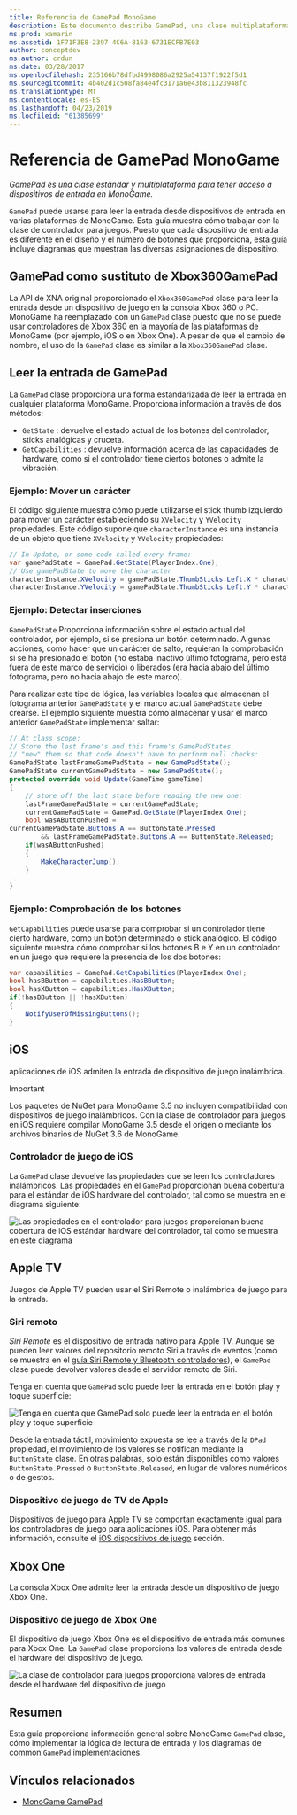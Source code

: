 ```yaml
---
title: Referencia de GamePad MonoGame
description: Este documento describe GamePad, una clase multiplataforma para tener acceso a dispositivos de entrada en MonoGame. Describe cómo leer la entrada desde el controlador para juegos y proporciona código de ejemplo.
ms.prod: xamarin
ms.assetid: 1F71F3E8-2397-4C6A-8163-6731ECFB7E03
author: conceptdev
ms.author: crdun
ms.date: 03/28/2017
ms.openlocfilehash: 235166b78dfbd4998086a2925a54137f1922f5d1
ms.sourcegitcommit: 4b402d1c508fa84e4fc3171a6e43b811323948fc
ms.translationtype: MT
ms.contentlocale: es-ES
ms.lasthandoff: 04/23/2019
ms.locfileid: "61385699"
---
```

# <a name="monogame-gamepad-reference"></a>Referencia de GamePad MonoGame

_GamePad es una clase estándar y multiplataforma para tener acceso a dispositivos de entrada en MonoGame._

`GamePad` puede usarse para leer la entrada desde dispositivos de entrada en varias plataformas de MonoGame. Esta guía muestra cómo trabajar con la clase de controlador para juegos. Puesto que cada dispositivo de entrada es diferente en el diseño y el número de botones que proporciona, esta guía incluye diagramas que muestran las diversas asignaciones de dispositivo.

## <a name="gamepad-as-a-replacement-for-xbox360gamepad"></a>GamePad como sustituto de Xbox360GamePad

La API de XNA original proporcionado el `Xbox360GamePad` clase para leer la entrada desde un dispositivo de juego en la consola Xbox 360 o PC. MonoGame ha reemplazado con un `GamePad` clase puesto que no se puede usar controladores de Xbox 360 en la mayoría de las plataformas de MonoGame (por ejemplo, iOS o en Xbox One). A pesar de que el cambio de nombre, el uso de la `GamePad` clase es similar a la `Xbox360GamePad` clase.

## <a name="reading-input-from-gamepad"></a>Leer la entrada de GamePad

La `GamePad` clase proporciona una forma estandarizada de leer la entrada en cualquier plataforma MonoGame. Proporciona información a través de dos métodos:

- `GetState` : devuelve el estado actual de los botones del controlador, sticks analógicas y cruceta.
- `GetCapabilities` : devuelve información acerca de las capacidades de hardware, como si el controlador tiene ciertos botones o admite la vibración.

### <a name="example-moving-a-character"></a>Ejemplo: Mover un carácter

El código siguiente muestra cómo puede utilizarse el stick thumb izquierdo para mover un carácter estableciendo su `XVelocity` y `YVelocity` propiedades. Este código supone que `characterInstance` es una instancia de un objeto que tiene `XVelocity` y `YVelocity` propiedades:

```csharp
// In Update, or some code called every frame:
var gamePadState = GamePad.GetState(PlayerIndex.One);
// Use gamePadState to move the character
characterInstance.XVelocity = gamePadState.ThumbSticks.Left.X * characterInstance.MaxSpeed;
characterInstance.YVelocity = gamePadState.ThumbSticks.Left.Y * characterInstance.MaxSpeed;
```

### <a name="example-detecting-pushes"></a>Ejemplo: Detectar inserciones

`GamePadState` Proporciona información sobre el estado actual del controlador, por ejemplo, si se presiona un botón determinado. Algunas acciones, como hacer que un carácter de salto, requieran la comprobación si se ha presionado el botón (no estaba inactivo último fotograma, pero está fuera de este marco de servicio) o liberados (era hacia abajo del último fotograma, pero no hacia abajo de este marco).

Para realizar este tipo de lógica, las variables locales que almacenan el fotograma anterior `GamePadState` y el marco actual `GamePadState` debe crearse. El ejemplo siguiente muestra cómo almacenar y usar el marco anterior `GamePadState` implementar saltar:

```csharp
// At class scope:
// Store the last frame's and this frame's GamePadStates.
// "new" them so that code doesn't have to perform null checks:
GamePadState lastFrameGamePadState = new GamePadState();
GamePadState currentGamePadState = new GamePadState();
protected override void Update(GameTime gameTime)
{
    // store off the last state before reading the new one:
    lastFrameGamePadState = currentGamePadState;
    currentGamePadState = GamePad.GetState(PlayerIndex.One);
    bool wasAButtonPushed =
currentGamePadState.Buttons.A == ButtonState.Pressed
        && lastFrameGamePadState.Buttons.A == ButtonState.Released;
    if(wasAButtonPushed)
    {
        MakeCharacterJump();
    }
...
}
```

### <a name="example-checking-for-buttons"></a>Ejemplo: Comprobación de los botones

`GetCapabilities` puede usarse para comprobar si un controlador tiene cierto hardware, como un botón determinado o stick analógico. El código siguiente muestra cómo comprobar si los botones B e Y en un controlador en un juego que requiere la presencia de los dos botones:

```csharp
var capabilities = GamePad.GetCapabilities(PlayerIndex.One);
bool hasBButton = capabilities.HasBButton;
bool hasXButton = capabilities.HasXButton;
if(!hasBButton || !hasXButton)
{
    NotifyUserOfMissingButtons();
}
```

## <a name="ios"></a>iOS

aplicaciones de iOS admiten la entrada de dispositivo de juego inalámbrica.

> [!IMPORTANT]
> Los paquetes de NuGet para MonoGame 3.5 no incluyen compatibilidad con dispositivos de juego inalámbricos. Con la clase de controlador para juegos en iOS requiere compilar MonoGame 3.5 desde el origen o mediante los archivos binarios de NuGet 3.6 de MonoGame.

### <a name="ios-game-controller"></a>Controlador de juego de iOS

La `GamePad` clase devuelve las propiedades que se leen los controladores inalámbricos. Las propiedades en el `GamePad` proporcionan buena cobertura para el estándar de iOS hardware del controlador, tal como se muestra en el diagrama siguiente:

![](input-images/image1.png "Las propiedades en el controlador para juegos proporcionan buena cobertura de iOS estándar hardware del controlador, tal como se muestra en este diagrama")

## <a name="apple-tv"></a>Apple TV

Juegos de Apple TV pueden usar el Siri Remote o inalámbrica de juego para la entrada.

### <a name="siri-remote"></a>Siri remoto

*Siri Remote* es el dispositivo de entrada nativo para Apple TV. Aunque se pueden leer valores del repositorio remoto Siri a través de eventos (como se muestra en el [guía Siri Remote y Bluetooth controladores](~/ios/tvos/platform/remote-bluetooth.md)), el `GamePad` clase puede devolver valores desde el servidor remoto de Siri.

Tenga en cuenta que `GamePad` solo puede leer la entrada en el botón play y toque superficie:

![](input-images/image2.png "Tenga en cuenta que GamePad solo puede leer la entrada en el botón play y toque superficie")

Desde la entrada táctil, movimiento expuesta se lee a través de la `DPad` propiedad, el movimiento de los valores se notifican mediante la `ButtonState` clase. En otras palabras, solo están disponibles como valores `ButtonState.Pressed` o `ButtonState.Released`, en lugar de valores numéricos o de gestos.

### <a name="apple-tv-game-controller"></a>Dispositivo de juego de TV de Apple

Dispositivos de juego para Apple TV se comportan exactamente igual para los controladores de juego para aplicaciones iOS. Para obtener más información, consulte el [iOS dispositivos de juego](#ios-game-controller) sección. 

## <a name="xbox-one"></a>Xbox One

La consola Xbox One admite leer la entrada desde un dispositivo de juego Xbox One.

### <a name="xbox-one-game-controller"></a>Dispositivo de juego de Xbox One

El dispositivo de juego Xbox One es el dispositivo de entrada más comunes para Xbox One. La `GamePad` clase proporciona los valores de entrada desde el hardware del dispositivo de juego.

![](input-images/image3.png "La clase de controlador para juegos proporciona valores de entrada desde el hardware del dispositivo de juego")

## <a name="summary"></a>Resumen

Esta guía proporciona información general sobre MonoGame `GamePad` clase, cómo implementar la lógica de lectura de entrada y los diagramas de common `GamePad` implementaciones.

## <a name="related-links"></a>Vínculos relacionados

- [MonoGame GamePad](http://www.monogame.net/documentation/?page=T_Microsoft_Xna_Framework_Input_GamePad)
